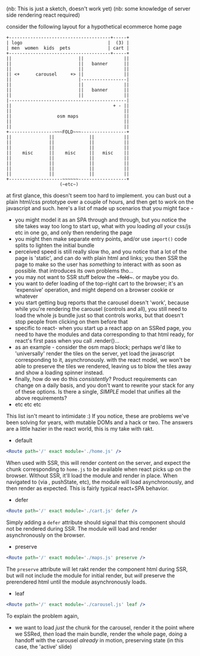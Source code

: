 (nb: This is just a sketch, doesn't work yet)
(nb: some knowledge of server side rendering react required)


consider the following layout for a hypothetical ecommerce home page 

```
+--------------------------------------+-----+
| logo                                |  (3) | 
| men  women  kids  pets              | cart |
+--------------------------------------+-----+
||                         ||               ||
||                         ||   banner      ||
||                         ||               ||
|| <+      carousel     +> ||               ||
||                         |-----------------|
||                         ||               ||
||                         ||   banner      ||
||                         ||               ||
|--------------------------------------------|
||                                      + - ||
||                                          ||
||                 osm maps                 ||
||                                          ||
||                                          ||
+-----------------~~~FOLD~~~-----------------+
||              ||             ||           ||
||              ||             ||           ||
||              ||             ||           ||
||    misc      ||    misc     ||   misc    ||
||              ||             ||           ||
||              ||             ||           ||
||              ||             ||           ||
||              ||             ||           ||
+--------------------~~~~~~------------------+
                    (~etc~)
```

at first glance, this doesn't seem too hard to implement. you can bust out a plain html/css prototype over a couple of hours, and then get to work on the javascript and such. here's a list of made up scenarios that you might face - 

- you might model it as an SPA through and through, but you notice the site takes way too long to start up, what with you loading *all* your css/js etc in one go, and only then rendering the page 
- you might then make separate entry points, and/or use `import()` code splits to lighten the initial bundle
- perceived speed is still really slow tho, and you notice that a lot of the page is 'static', and can do with plain html and links; you then SSR the page to make so the user has *something* to interact with as soon as possible. that introduces its own problems tho... 
- you may not want to SSR stuff below the ~~~fold~~~. or maybe you do. 
- you want to defer loading of the top-right cart to the browser; it's an 'expensive' operation, and might depend on a browser cookie or whatever
- you start getting bug reports that the carousel doesn't 'work', because while you're rendering the carousel (controls and all), you still need to load the whole js bundle just so that controls works, but that doesn't stop people from clicking on them before that
- specific to react- when you start up a react app on an SSRed page, you need to have the modules and data corresponding to that html ready, for react's first pass when you call .render()...
- as an example - consider the osm maps block; perhaps we'd like to 'universally' render the tiles on the server, yet load the javascript corresponding to it, asynchronously. with the react model, we won't be able to preserve the tiles we rendered, leaving us to blow the tiles away and show a loading spinner instead. 
- finally, how do we do this *consistently*? Product requirements can change on a daily basis, and you don't want to rewrite your stack for any of these options. Is there a single, *SIMPLE* model that unifies all the above requirements?
- etc etc etc 

This list isn't meant to intimidate :) If you notice, these are problems we've been solving for years, with mutable DOMs and a hack or two. The answers are a little hazier in the react world, this is my take with rakt.

- default
```jsx
<Route path='/' exact module='./home.js' />
```
When used with SSR, this will render content on the server, and expect the chunk corresponding to `home.js` to be available when react picks up on the browser. Without SSR, it'll load the module and render in place. When navigated to (via <Link/>, pushState, etc), the module will load asynchronously, and then render as expected. This is fairly typical react+SPA behavior. 

- defer 
```jsx
<Route path='/' exact module='./cart.js' defer />
```
Simply adding a `defer` attribute should signal that this component should not be rendered during SSR. The module will load and render asynchronously on the browser.

- preserve
```jsx
<Route path='/' exact module='./maps.js' preserve />
```
The `preserve` attribute will let rakt render the component html during SSR, but will not include the module for initial render, but *will* preserve the prerendered html until the module asynchronously loads. 

- leaf
```jsx
<Route path='/' exact module='./carousel.js' leaf />
```
To explain the problem again, 
- we want to load *just* the chunk for the carousel, render it the point where we SSRed, *then* load the main bundle, render the whole page, doing a handoff with the carousel *already* in motion, preserving state (in this case, the 'active' slide)
